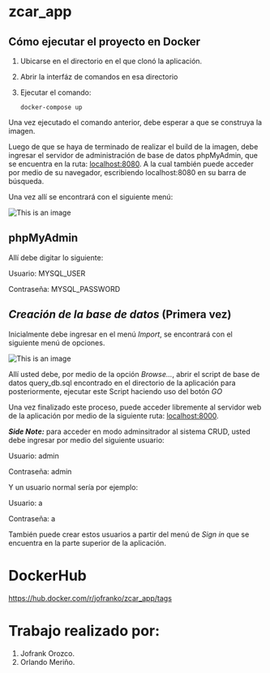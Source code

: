 # zcar_app

## **Cómo ejecutar el proyecto en Docker**

  1. Ubicarse en el directorio en el que clonó la aplicación. 

  2. Abrir la interfáz de comandos en esa directorio 

  3. Ejecutar el comando:
       ```
       docker-compose up 
       ```
Una vez ejecutado el comando anterior, debe esperar a que se construya la imagen. 

Luego de que se haya de terminado de realizar el build de la imagen, debe ingresar el servidor de administración de base de datos phpMyAdmin, que se encuentra en la ruta: [localhost:8080](https://localhost:8080/). A la cual también puede acceder por medio de su navegador, escribiendo localhost:8080 en su barra de búsqueda.

Una vez allí se encontrará con el siguiente menú: 

![This is an image](http://i.stack.imgur.com/ye1YB.png)

## **phpMyAdmin** 

Allí debe digitar lo siguiente: 

Usuario: MYSQL_USER
 
Contraseña: MYSQL_PASSWORD

## ***Creación de la base de datos*** (Primera vez)

Inicialmente debe ingresar en el menú _Import_, se encontrará con el siguiente menú de opciones. 

![This is an image](https://www.templatemonster.com/help/wp-content/uploads/2011/10/phpMyAdmin_How_to_import_sample_data_dump_file_via_phpMyAdmin_tool_4.png)

Allí usted debe, por medio de la opción _Browse..._, abrir el script de base de datos query_db.sql encontrado en el directorio de la aplicación para posteriormente, ejecutar este Script haciendo uso del botón _GO_

Una vez finalizado este proceso, puede acceder libremente al servidor web de la aplicación por medio de la siguiente ruta: [localhost:8000](https://localhost:8000/).

***Side Note:***
para acceder en modo adminsitrador al sistema CRUD, usted debe ingresar por medio del siguiente usuario:

Usuario: admin

Contraseña: admin

Y un usuario normal sería por ejemplo:

Usuario: a

Contraseña: a

También puede crear estos usuarios a partir del menú de _Sign in_ que se encuentra en la parte superior de la aplicación. 

# **DockerHub**

https://hub.docker.com/r/jofranko/zcar_app/tags

# **Trabajo realizado por:**
1. Jofrank Orozco.
2. Orlando Meriño. 

